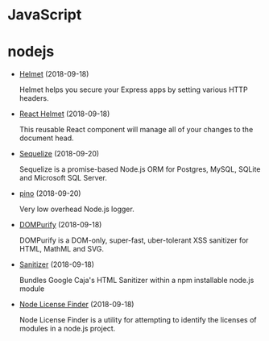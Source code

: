 # JavaScript


# nodejs

- [Helmet](https://github.com/helmetjs/helmet) (2018-09-18)

  Helmet helps you secure your Express apps by setting various HTTP headers.
  
- [React Helmet](https://github.com/nfl/react-helmet) (2018-09-18)

  This reusable React component will manage all of your changes to the document head.

- [Sequelize](https://github.com/sequelize/sequelize) (2018-09-20)

  Sequelize is a promise-based Node.js ORM for Postgres, MySQL, SQLite and Microsoft SQL Server.
  
- [pino](https://github.com/pinojs/pino) (2018-09-20)

  Very low overhead Node.js logger.

- [DOMPurify](https://github.com/cure53/DOMPurify) (2018-09-18)

  DOMPurify is a DOM-only, super-fast, uber-tolerant XSS sanitizer for HTML, MathML and SVG.

- [Sanitizer](https://github.com/theSmaw/Caja-HTML-Sanitizer) (2018-09-18)

  Bundles Google Caja's HTML Sanitizer within a npm installable node.js module

- [Node License Finder](https://github.com/iandotkelly/nlf) (2018-09-18)

  Node License Finder is a utility for attempting to identify the licenses of modules in a node.js project. 
  
